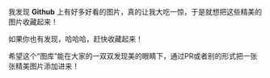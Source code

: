 我发现 __Github__ 上有好多好看的图片，真的让我大吃一惊，于是就想把这些精美的图片收藏起来！

如果你也有发现，哈哈哈，赶快收藏起来！

希望这个“图库”能在大家的一双双发现美的眼睛下，通过PR或者别的形式把一张张精美图片添加进来！
